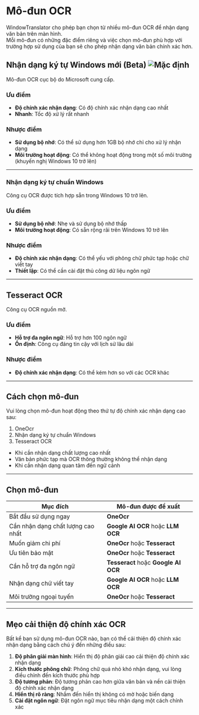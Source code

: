 # Mô-đun OCR

WindowTranslator cho phép bạn chọn từ nhiều mô-đun OCR để nhận dạng văn bản trên màn hình.  
Mỗi mô-đun có những đặc điểm riêng và việc chọn mô-đun phù hợp với trường hợp sử dụng của bạn sẽ cho phép nhận dạng văn bản chính xác hơn.

## Nhận dạng ký tự Windows mới (Beta) ![Mặc định](https://img.shields.io/badge/Mặc%20định-brightgreen)

Mô-đun OCR cục bộ do Microsoft cung cấp.

### Ưu điểm
- **Độ chính xác nhận dạng**: Có độ chính xác nhận dạng cao nhất
- **Nhanh**: Tốc độ xử lý rất nhanh

### Nhược điểm
- **Sử dụng bộ nhớ**: Có thể sử dụng hơn 1GB bộ nhớ chỉ cho xử lý nhận dạng
- **Môi trường hoạt động**: Có thể không hoạt động trong một số môi trường (khuyến nghị Windows 10 trở lên)

---

### Nhận dạng ký tự chuẩn Windows

Công cụ OCR được tích hợp sẵn trong Windows 10 trở lên.

### Ưu điểm
- **Sử dụng bộ nhớ**: Nhẹ và sử dụng bộ nhớ thấp
- **Môi trường hoạt động**: Có sẵn rộng rãi trên Windows 10 trở lên

### Nhược điểm
- **Độ chính xác nhận dạng**: Có thể yếu với phông chữ phức tạp hoặc chữ viết tay
- **Thiết lập**: Có thể cần cài đặt thủ công dữ liệu ngôn ngữ

---

## Tesseract OCR

Công cụ OCR nguồn mở.

### Ưu điểm
- **Hỗ trợ đa ngôn ngữ**: Hỗ trợ hơn 100 ngôn ngữ
- **Ổn định**: Công cụ đáng tin cậy với lịch sử lâu dài

### Nhược điểm
- **Độ chính xác nhận dạng**: Có thể kém hơn so với các OCR khác

---

## Cách chọn mô-đun

Vui lòng chọn mô-đun hoạt động theo thứ tự độ chính xác nhận dạng cao sau:

1. OneOcr
2. Nhận dạng ký tự chuẩn Windows
3. Tesseract OCR
- Khi cần nhận dạng chất lượng cao nhất
- Văn bản phức tạp mà OCR thông thường không thể nhận dạng
- Khi cần nhận dạng quan tâm đến ngữ cảnh

---

## Chọn mô-đun

| Mục đích | Mô-đun được đề xuất |
|----------|---------------------|
| Bắt đầu sử dụng ngay | **OneOcr** |
| Cần nhận dạng chất lượng cao nhất | **Google AI OCR** hoặc **LLM OCR** |
| Muốn giảm chi phí | **OneOcr** hoặc **Tesseract** |
| Ưu tiên bảo mật | **OneOcr** hoặc **Tesseract** |
| Cần hỗ trợ đa ngôn ngữ | **Tesseract** hoặc **Google AI OCR** |
| Nhận dạng chữ viết tay | **Google AI OCR** hoặc **LLM OCR** |
| Môi trường ngoại tuyến | **OneOcr** hoặc **Tesseract** |

---

## Mẹo cải thiện độ chính xác OCR

Bất kể bạn sử dụng mô-đun OCR nào, bạn có thể cải thiện độ chính xác nhận dạng bằng cách chú ý đến những điều sau:

1. **Độ phân giải màn hình**: Hiển thị độ phân giải cao cải thiện độ chính xác nhận dạng
2. **Kích thước phông chữ**: Phông chữ quá nhỏ khó nhận dạng, vui lòng điều chỉnh đến kích thước phù hợp
3. **Độ tương phản**: Độ tương phản cao hơn giữa văn bản và nền cải thiện độ chính xác nhận dạng
4. **Hiển thị rõ ràng**: Nhắm đến hiển thị không có mờ hoặc biến dạng
5. **Cài đặt ngôn ngữ**: Đặt ngôn ngữ mục tiêu nhận dạng một cách chính xác
